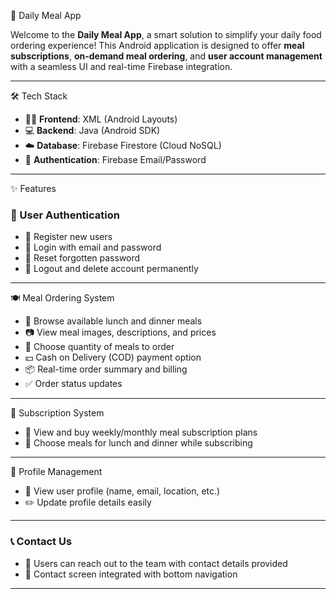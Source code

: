 🍱 Daily Meal App

Welcome to the **Daily Meal App**, a smart solution to simplify your daily food ordering experience! This Android application is designed to offer **meal subscriptions**, **on-demand meal ordering**, and **user account management** with a seamless UI and real-time Firebase integration.

---

 🛠️ Tech Stack

- 🧑‍🎨 **Frontend**: XML (Android Layouts)
- 💻 **Backend**: Java (Android SDK)
- ☁️ **Database**: Firebase Firestore (Cloud NoSQL)
- 🔐 **Authentication**: Firebase Email/Password

---

 ✨ Features

### 👤 User Authentication
- 🔐 Register new users
- 🔐 Login with email and password
- 🔑 Reset forgotten password
- 👋 Logout and delete account permanently

---

 🍽️ Meal Ordering System
- 📜 Browse available lunch and dinner meals
- 📷 View meal images, descriptions, and prices
- 🔢 Choose quantity of meals to order
- 💵 Cash on Delivery (COD) payment option
- 📦 Real-time order summary and billing
- ✅ Order status updates

---

 📅 Subscription System
- 📝 View and buy weekly/monthly meal subscription plans
- 🍛 Choose meals for lunch and dinner while subscribing

---

 👤 Profile Management
- 📄 View user profile (name, email, location, etc.)
- ✏️ Update profile details easily

---

### 📞 Contact Us
- 📨 Users can reach out to the team with contact details provided
- 💬 Contact screen integrated with bottom navigation

---

